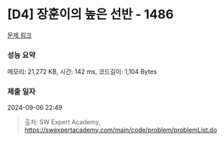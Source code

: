 # [D4] 장훈이의 높은 선반 - 1486 

[문제 링크](https://swexpertacademy.com/main/code/problem/problemDetail.do?contestProbId=AV2b7Yf6ABcBBASw) 

### 성능 요약

메모리: 21,272 KB, 시간: 142 ms, 코드길이: 1,104 Bytes

### 제출 일자

2024-09-06 22:49



> 출처: SW Expert Academy, https://swexpertacademy.com/main/code/problem/problemList.do